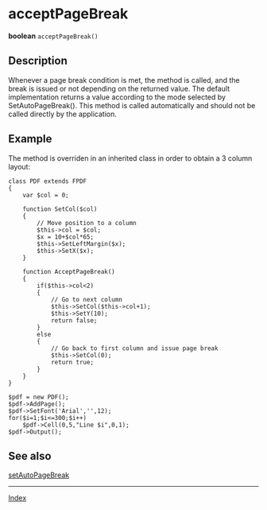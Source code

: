 # acceptPageBreak

**boolean** `acceptPageBreak()`

## Description

Whenever a page break condition is met, the method is called, and the break is issued or not depending on the returned value. The default implementation returns a value according to the mode selected by SetAutoPageBreak().
This method is called automatically and should not be called directly by the application.

## Example

The method is overriden in an inherited class in order to obtain a 3 column layout:

```
class PDF extends FPDF
{
    var $col = 0;

    function SetCol($col)
    {
        // Move position to a column
        $this->col = $col;
        $x = 10+$col*65;
        $this->SetLeftMargin($x);
        $this->SetX($x);
    }

    function AcceptPageBreak()
    {
        if($this->col<2)
        {
            // Go to next column
            $this->SetCol($this->col+1);
            $this->SetY(10);
            return false;
        }
        else
        {
            // Go back to first column and issue page break
            $this->SetCol(0);
            return true;
        }
    }
}

$pdf = new PDF();
$pdf->AddPage();
$pdf->SetFont('Arial','',12);
for($i=1;$i<=300;$i++)
    $pdf->Cell(0,5,"Line $i",0,1);
$pdf->Output();
```

## See also

[setAutoPageBreak](setautopagebreak.md)

* * *

[Index](readme.md)
